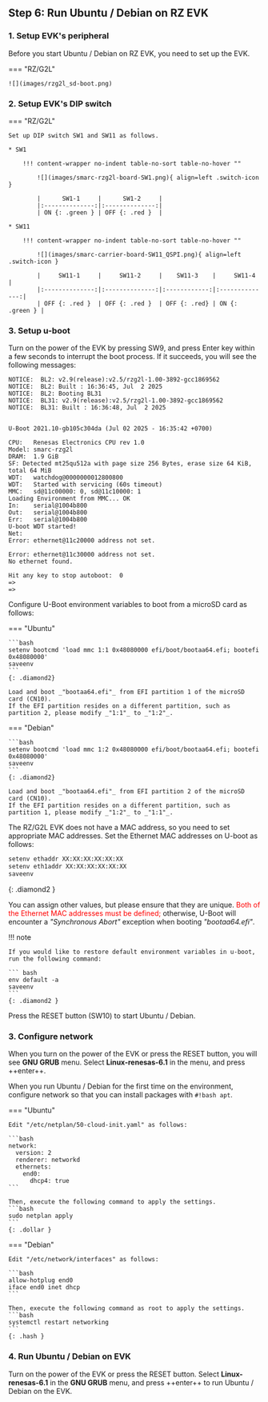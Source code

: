 ## Step 6: Run Ubuntu / Debian on RZ EVK

### 1. Setup EVK's peripheral

Before you start Ubuntu / Debian on RZ EVK, you need to set up the EVK.

=== "RZ/G2L"

    ![](images/rzg2l_sd-boot.png)

### 2. Setup EVK's DIP switch

=== "RZ/G2L"

    Set up DIP switch SW1 and SW11 as follows.

    * SW1

        !!! content-wrapper no-indent table-no-sort table-no-hover ""

            ![](images/smarc-rzg2l-board-SW1.png){ align=left .switch-icon }

            |      SW1-1     |      SW1-2     |
            |:--------------:|:--------------:|
            | ON {: .green } | OFF {: .red }  |

    * SW11

        !!! content-wrapper no-indent table-no-sort table-no-hover ""

            ![](images/smarc-carrier-board-SW11_QSPI.png){ align=left .switch-icon }

            |     SW11-1     |     SW11-2     |    SW11-3    |     SW11-4     |
            |:--------------:|:--------------:|:------------:|:--------------:|
            | OFF {: .red }  | OFF {: .red }  | OFF {: .red} | ON {: .green } |


### 3. Setup u-boot

Turn on the power of the EVK by pressing SW9, and press Enter key within a few seconds to interrupt the boot process.
If it succeeds, you will see the following messages:

``` console
NOTICE:  BL2: v2.9(release):v2.5/rzg2l-1.00-3892-gcc1869562
NOTICE:  BL2: Built : 16:36:45, Jul  2 2025
NOTICE:  BL2: Booting BL31
NOTICE:  BL31: v2.9(release):v2.5/rzg2l-1.00-3892-gcc1869562
NOTICE:  BL31: Built : 16:36:48, Jul  2 2025


U-Boot 2021.10-gb105c304da (Jul 02 2025 - 16:35:42 +0700)

CPU:   Renesas Electronics CPU rev 1.0
Model: smarc-rzg2l
DRAM:  1.9 GiB
SF: Detected mt25qu512a with page size 256 Bytes, erase size 64 KiB, total 64 MiB
WDT:   watchdog@0000000012800800
WDT:   Started with servicing (60s timeout)
MMC:   sd@11c00000: 0, sd@11c10000: 1
Loading Environment from MMC... OK
In:    serial@1004b800
Out:   serial@1004b800
Err:   serial@1004b800
U-boot WDT started!
Net:
Error: ethernet@11c20000 address not set.

Error: ethernet@11c30000 address not set.
No ethernet found.

Hit any key to stop autoboot:  0
=>
=>
```

Configure U-Boot environment variables to boot from a microSD card as follows:

=== "Ubuntu"

    ```bash
    setenv bootcmd 'load mmc 1:1 0x48080000 efi/boot/bootaa64.efi; bootefi 0x48080000'
    saveenv
    ```
    {: .diamond2}

    Load and boot _"bootaa64.efi"_ from EFI partition 1 of the microSD card (CN10).
    If the EFI partition resides on a different partition, such as partition 2, please modify _"1:1"_ to _"1:2"_.

=== "Debian"

    ```bash
    setenv bootcmd 'load mmc 1:2 0x48080000 efi/boot/bootaa64.efi; bootefi 0x48080000'
    saveenv
    ```
    {: .diamond2}

    Load and boot _"bootaa64.efi"_ from EFI partition 2 of the microSD card (CN10).
    If the EFI partition resides on a different partition, such as partition 1, please modify _"1:2"_ to _"1:1"_.


The RZ/G2L EVK does not have a MAC address, so you need to set appropriate MAC addresses.
Set the Ethernet MAC addresses on U-boot as follows:

``` bash
setenv ethaddr XX:XX:XX:XX:XX:XX
setenv eth1addr XX:XX:XX:XX:XX:XX
saveenv
```
{: .diamond2 }

You can assign other values, but please ensure that they are unique.
<font color="red">Both of the Ethernet MAC addresses must be defined;</font> otherwise, U-Boot will encounter a _"Synchronous Abort"_ exception when booting _"bootaa64.efi"_.

!!! note

    If you would like to restore default environment variables in u-boot, run the following command:

    ``` bash
    env default -a
    saveenv
    ```
    {: .diamond2 }


Press the RESET button (SW10) to start Ubuntu / Debian.

### 3. Configure network

When you turn on the power of the EVK or press the RESET button, you will see **GNU GRUB** menu.
Select **Linux-renesas-6.1** in the menu, and press ++enter++.

When you run Ubuntu / Debian for the first time on the environment, configure network so that you can install packages with `#!bash apt`.

=== "Ubuntu"

    Edit "/etc/netplan/50-cloud-init.yaml" as follows:

    ```bash
    network:
      version: 2
      renderer: networkd
      ethernets:
        end0:
          dhcp4: true
    ```

    Then, execute the following command to apply the settings.
    ```bash
    sudo netplan apply
    ```
    {: .dollar }

=== "Debian"

    Edit "/etc/network/interfaces" as follows:

    ```bash
    allow-hotplug end0
    iface end0 inet dhcp
    ```

    Then, execute the following command as root to apply the settings.
    ```bash
    systemctl restart networking
    ```
    {: .hash }

### 4. Run Ubuntu / Debian on EVK

Turn on the power of the EVK or press the RESET button.
Select **Linux-renesas-6.1** in the **GNU GRUB** menu, and press ++enter++ to run Ubuntu / Debian on the EVK.
